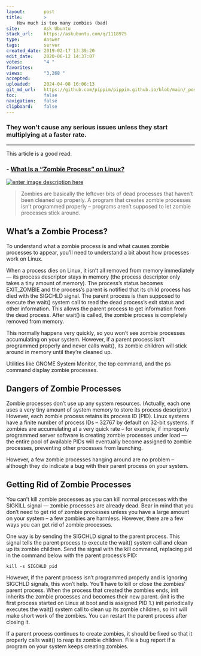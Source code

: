 ```yaml
---
layout:       post
title:        >
    How much is too many zombies (bad)
site:         Ask Ubuntu
stack_url:    https://askubuntu.com/q/1118975
type:         Answer
tags:         server
created_date: 2019-02-17 13:39:20
edit_date:    2020-06-12 14:37:07
votes:        "4 "
favorites:    
views:        "3,268 "
accepted:     
uploaded:     2024-04-08 16:06:13
git_md_url:   https://github.com/pippim/pippim.github.io/blob/main/_posts/2019/2019-02-17-How-much-is-too-many-zombies-_bad_.md
toc:          false
navigation:   false
clipboard:    false
---
```


### They won't cause any serious issues unless they start multiplying at a faster rate.


----------


This article is a good read:

### - [What Is a “Zombie Process” on Linux?][1]

[![enter image description here][2]][2]

> Zombies are basically the leftover bits of dead processes that haven’t  
> been cleaned up properly. A program that creates zombie processes  
> isn’t programmed properly – programs aren’t supposed to let zombie  
> processes stick around.  

## What’s a Zombie Process?

To understand what a zombie process is and what causes zombie processes to appear, you’ll need to understand a bit about how processes work on Linux.

When a process dies on Linux, it isn’t all removed from memory immediately — its process descriptor stays in memory (the process descriptor only takes a tiny amount of memory). The process’s status becomes EXIT_ZOMBIE and the process’s parent is notified that its child process has died with the SIGCHLD signal. The parent process is then supposed to execute the wait() system call to read the dead process’s exit status and other information. This allows the parent process to get information from the dead process. After wait() is called, the zombie process is completely removed from memory.

This normally happens very quickly, so you won’t see zombie processes accumulating on your system. However, if a parent process isn’t programmed properly and never calls wait(), its zombie children will stick around in memory until they’re cleaned up.

Utilities like GNOME System Monitor, the top command, and the ps command display zombie processes.

## Dangers of Zombie Processes

Zombie processes don’t use up any system resources. (Actually, each one uses a very tiny amount of system memory to store its process descriptor.) However, each zombie process retains its process ID (PID). Linux systems have a finite number of process IDs – 32767 by default on 32-bit systems. If zombies are accumulating at a very quick rate – for example, if improperly programmed server software is creating zombie processes under load — the entire pool of available PIDs will eventually become assigned to zombie processes, preventing other processes from launching.

However, a few zombie processes hanging around are no problem – although they do indicate a bug with their parent process on your system.

## Getting Rid of Zombie Processes

You can’t kill zombie processes as you can kill normal processes with the SIGKILL signal — zombie processes are already dead. Bear in mind that you don’t need to get rid of zombie processes unless you have a large amount on your system – a few zombies are harmless. However, there are a few ways you can get rid of zombie processes.

One way is by sending the SIGCHLD signal to the parent process. This signal tells the parent process to execute the wait() system call and clean up its zombie children. Send the signal with the kill command, replacing pid in the command below with the parent process’s PID:

``` 
kill -s SIGCHLD pid
```

However, if the parent process isn’t programmed properly and is ignoring SIGCHLD signals, this won’t help. You’ll have to kill or close the zombies’ parent process. When the process that created the zombies ends, init inherits the zombie processes and becomes their new parent. (init is the first process started on Linux at boot and is assigned PID 1.) init periodically executes the wait() system call to clean up its zombie children, so init will make short work of the zombies. You can restart the parent process after closing it.

If a parent process continues to create zombies, it should be fixed so that it properly calls wait() to reap its zombie children. File a bug report if a program on your system keeps creating zombies.


  [1]: https://www.howtogeek.com/119815/htg-explains-what-is-a-zombie-process-on-linux/
  [2]: https://i.stack.imgur.com/FasNG.jpg

